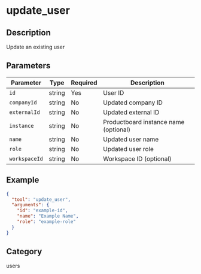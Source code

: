 # update_user

## Description

Update an existing user

## Parameters

| Parameter     | Type   | Required | Description                           |
| ------------- | ------ | -------- | ------------------------------------- |
| `id`          | string | Yes      | User ID                               |
| `companyId`   | string | No       | Updated company ID                    |
| `externalId`  | string | No       | Updated external ID                   |
| `instance`    | string | No       | Productboard instance name (optional) |
| `name`        | string | No       | Updated user name                     |
| `role`        | string | No       | Updated user role                     |
| `workspaceId` | string | No       | Workspace ID (optional)               |

## Example

```json
{
  "tool": "update_user",
  "arguments": {
    "id": "example-id",
    "name": "Example Name",
    "role": "example-role"
  }
}
```

## Category

users
